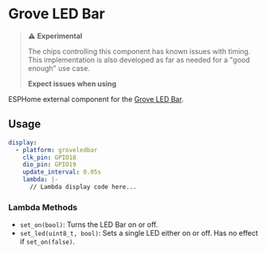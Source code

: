 # Grove LED Bar

> :warning: **Experimental**
>
> The chips controlling this component has known issues with timing. This
> implementation is also developed as far as needed for a "good enough" use
> case.
>
> **Expect issues when using**

ESPHome external component for the [Grove LED Bar](https://thepihut.com/products/grove-led-bar-v2-0).

## Usage

```yaml
display:
  - platform: groveledbar
    clk_pin: GPIO18
    dio_pin: GPIO19
    update_interval: 0.05s
    lambda: |-
      // Lambda display code here...
```

### Lambda Methods

- `set_on(bool)`: Turns the LED Bar on or off.
- `set_led(uint8_t, bool)`: Sets a single LED either on or off.
  Has no effect if `set_on(false)`.

